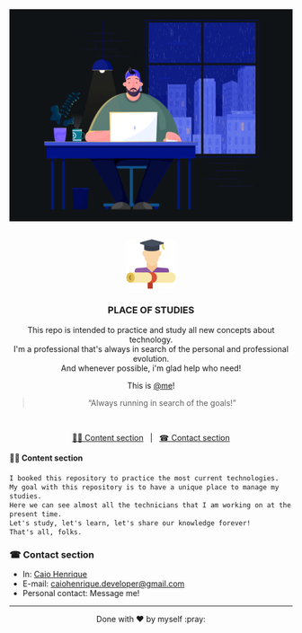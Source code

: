 <img alt="Banner" title="Banner" src="https://github.com/cDVLOPr/place-of-studies/blob/master/assets/image_processing20200228-7246-p8qbdy.gif" />

<br>

<h2 align="center">
  <img alt="Fastfeet" title="Fastfeet" src="https://github.com/cDVLOPr/place-of-studies/blob/master/assets/image-header.png" width="88px" />
</h2>

<h3 align="center">
  PLACE OF STUDIES
</h3>

<p align="center">
    This repo is intended to practice and study all new concepts about technology.
    <br>
    I'm a professional that's always in search of the personal and professional evolution.
    <br>
    And whenever possible, i'm glad help who need!
</p>

<p align="center">
  This is
  <a href="https://www.linkedin.com/in/caio-caldas-024627171/" target="_blank">@me</a>!
</p>

<blockquote align="center">“Always running in search of the goals!”</blockquote>

<br>

<p align="center">
  <a href="#-content-section">✍🏿 Content section</a>
  &nbsp;&nbsp;|&nbsp;&nbsp;
  <a href="#-contact-section">☎ Contact section</a>
</p>

#### ✍🏿 Content section
```
I booked this repository to practice the most current technologies.
My goal with this repository is to have a unique place to manage my studies.
Here we can see almost all the technicians that I am working on at the present time.
Let's study, let's learn, let's share our knowledge forever!
That's all, folks.
```

### ☎ Contact section

+ In: [Caio Henrique](https://www.linkedin.com/in/caio-caldas-024627171/)
+ E-mail: <a href="mailto:caiohenrique.developer@gmail.com">caiohenrique.developer@gmail.com</a>
+ Personal contact: Message me!

---
<p align="center">Done with ♥ by myself :pray:</p>